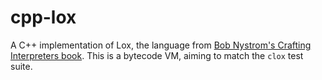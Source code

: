# cpp-lox

A C++ implementation of Lox, the language from [Bob Nystrom's Crafting Interpreters book](https://github.com/munificent/craftinginterpreters). This is a bytecode VM, aiming to match the `clox` test suite.